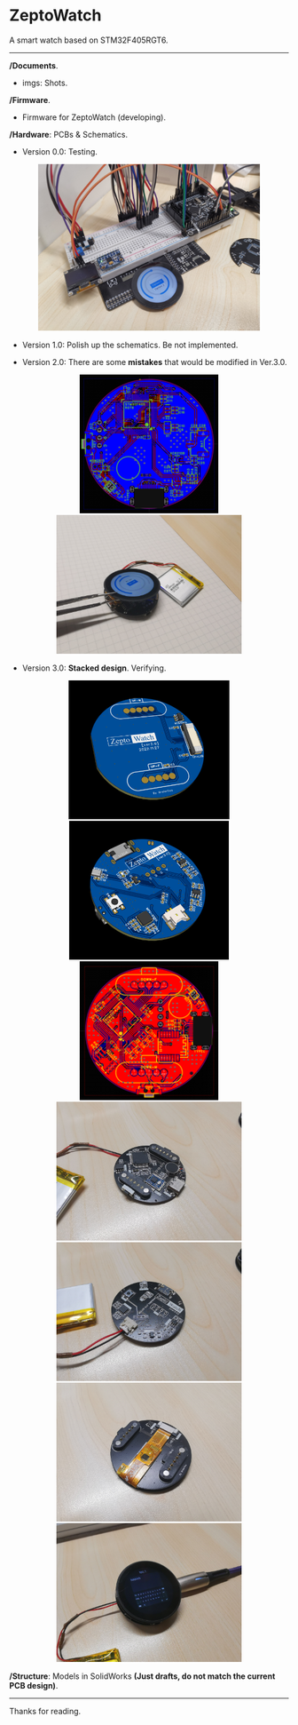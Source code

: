 # ZeptoWatch

A smart watch based on STM32F405RGT6.

---

**/Documents**.

- imgs: Shots.

**/Firmware**.

- Firmware for ZeptoWatch (developing).

**/Hardware**: PCBs & Schematics.

- Version 0.0: Testing.

<div align="center">
    <img src="Documents/imgs/IMG_20221120_230033.jpg" width="400">
</div>

- Version 1.0: Polish up the schematics. Be not implemented.

- Version 2.0: There are some **mistakes** that would be modified in Ver.3.0.

<div align="center">
    <img src="Documents/imgs/IMG_20221120_231222.png" height="250">
    <img src="Documents/imgs/IMG_20221127_045317.jpg" height="250">
</div>

- Version 3.0: **Stacked design**. Verifying.

<div align="center">
    <img src="Documents/imgs/20221127045100.png" height="250">
    <img src="Documents/imgs/20221127045030.png" height="250">
    <img src="Documents/imgs/20221127045136.png" height="250">
</div>

<div align="center">
    <img src="Documents/imgs/A9D83C7F3B059AC34AE6EB4E3EEF9CB2.jpg" height="250">
    <img src="Documents/imgs/D071ECCD7C0C4ED039892D36798CA6AB.jpg" height="250">
</div>

<div align="center">
    <img src="Documents/imgs/5992D42DC3AB0C8722A747962F6D78E2.jpg" height="250">
    <img src="Documents/imgs/02B38ED2BDC76FF8CDB0900A786208DB.jpg" height="250">
</div>

**/Structure**: Models in SolidWorks **(Just drafts, do not match the current PCB design)**.

---

Thanks for reading.
